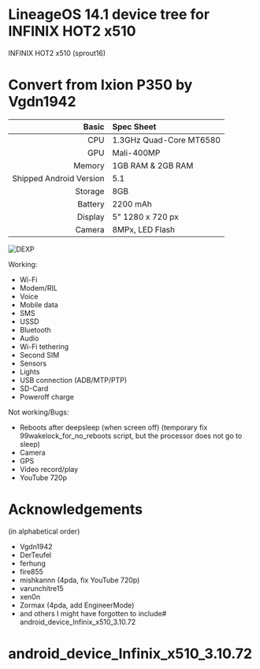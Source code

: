 # LineageOS 14.1 device tree for INFINIX HOT2 x510 

INFINIX HOT2 x510 (sprout16)

Convert from Ixion P350 by Vgdn1942
==============

Basic   | Spec Sheet
-------:|:-------------------------
CPU     | 1.3GHz Quad-Core MT6580
GPU     | Mali-400MP
Memory  | 1GB RAM & 2GB RAM
Shipped Android Version | 5.1
Storage | 8GB
Battery | 2200 mAh
Display | 5" 1280 x 720 px
Camera  | 8MPx, LED Flash

![DEXP](https://www.techzim.co.zw/wp-content/uploads/2015/08/infinix-4248-875433-3-zoom.jpg "INFINIX HOT2 x510")

Working:
- Wi-Fi
- Modem/RIL
- Voice
- Mobile data
- SMS
- USSD
- Bluetooth
- Audio
- Wi-Fi tethering
- Second SIM
- Sensors
- Lights
- USB connection (ADB/MTP/PTP)
- SD-Card
- Poweroff charge

Not working/Bugs:
- Reboots after deepsleep (when screen off) (temporary fix 99wakelock_for_no_reboots script, but the processor does not go to sleep)
- Camera
- GPS
- Video record/play
- YouTube 720p

# Acknowledgements

(in alphabetical order)

* Vgdn1942 
* DerTeufel
* ferhung
* fire855
* mishkannn (4pda, fix YouTube 720p)
* varunchitre15
* xen0n
* Zormax (4pda, add EngineerMode)
* and others I might have forgotten to include# android_device_Infinix_x510_3.10.72
# android_device_Infinix_x510_3.10.72
